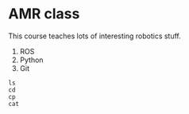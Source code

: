 # AMR class

This course teaches lots of interesting robotics stuff.  
 1. ROS
 2. Python
 3. Git 

```
ls  
cd  
cp  
cat    
```